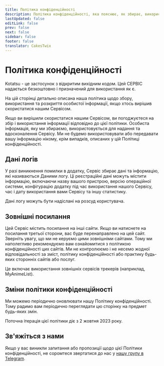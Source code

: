 ```yaml
---
title: Політика конфіденційності
description: Політика конфіденційності, яка пояснює, як збирає, використовує та захищає персональні дані користувачів Kotatsu.
lastUpdated: false
editLink: false
prev: false
next: false
sidebar: false
footer: false
translator: CakesTwix
---
```


# Політика конфіденційності

Kotatsu - це застосунок з відкритим вихідним кодом.
Цей СЕРВІС надається безкоштовно і призначений для використання як є.

На цій сторінці детально описана наша політика щодо збору, використання та розкриття особистої інформації, якщо хтось вирішив скористатися нашим Сервісом.

Якщо ви вирішили скористатися нашим Сервісом, ви погоджуєтеся на збір і використання інформації відповідно до цієї політики.
Особиста інформація, яку ми збираємо, використовується для надання та вдосконалення Сервісу.
Ми не будемо використовувати або передавати вашу інформацію нікому, крім випадків, описаних у цій Політиці конфіденційності.

## Дані логів

У разі виникнення помилки в додатку, Сервіс збирає дані та інформацію, які називаються Даними логу.
Ці реєстраційні дані можуть містити інформацію, включаючи назву вашого пристрою, версію операційної системи, конфігурацію додатку під час використання нашого Сервісу, час і дату використання вами Сервісу та іншу статистику.

Дані логу можуть бути надіслані на розсуд користувача.

## Зовнішні посилання

Цей Сервіс містить посилання на інші сайти.
Якщо ви натиснете на посилання третьої сторони, вас буде перенаправлено на цей сайт.
Зверніть увагу, що ми не керуємо цими зовнішніми сайтами.
Тому ми наполегливо рекомендуємо вам ознайомитися з політикою конфіденційності цих сайтів.
Ми не контролюємо і не несемо жодної відповідальності за зміст, політику конфіденційності або практику будь-яких сторонніх сайтів або послуг.

Це включає використання зовнішніх сервісів трекерів (наприклад, MyAnimeList).

## Зміни політики конфіденційності

Ми можемо періодично оновлювати нашу Політику конфіденційності.
Тому радимо вам періодично переглядати цю сторінку на предмет будь-яких змін.

Поточна ітерація цієї політики діє з 2 жовтня 2023 року.

## Зв'яжіться з нами

Якщо у вас виникли запитання або пропозиції щодо цієї Політики конфіденційності, не соромтеся звертатися до нас у [нашу групу в Telegram](https://t.me/kotatsuapp).